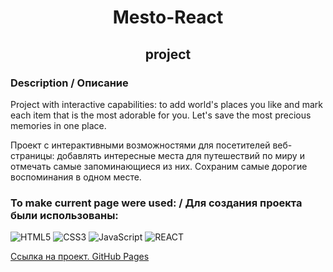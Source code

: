 <h1 align="center">Mesto-React</h1>
<h2 align="center">project</h2>

### Description / Описание

Project with interactive capabilities: to add world's places you like and mark each item that is the most adorable for you. Let's save the most precious memories in one place.

Проект с интерактивными возможностями для посетителей веб-страницы: добавлять интересные места для путешествий по миру и отмечать самые запоминающиеся из них. Сохраним самые дорогие воспоминания в одном месте.

### To make current page were used: / Для создания проекта были использованы:

![HTML5](https://img.shields.io/badge/html5-%23E34F26.svg?style=for-the-badge&logo=html5&logoColor=white)
![CSS3](https://img.shields.io/badge/css3-%231572B6.svg?style=for-the-badge&logo=css3&logoColor=white)
![JavaScript](https://img.shields.io/badge/javascript-%23323330.svg?style=for-the-badge&logo=javascript&logoColor=%23F7DF1E)
![REACT](https://img.shields.io/badge/-ReactJs-61DAFB?logo=react&logoColor=white&style=for-the-badge)

<a href="https://dumbld.github.io/mesto-react-project/">Ссылка на проект. GitHub Pages</a>
